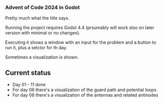 ### Advent of Code 2024 in Godot

Pretty much what the title says.

Running the project requires Godot 4.4 (prsumably will work also on later version with minimal or no changes).

Executing it shows a window with an input for the problem and a button to run it, plus a selctor for th day.

Sometimes a visualization is shown.

## Current status

* Day 01 - 11 done
* For day 06 there's a visualization of the guard path and potential loops
* For day 08 there's a visualization of the antennas and related antinodes
